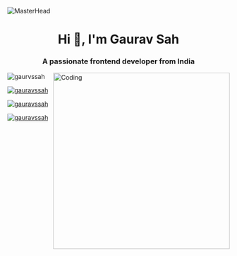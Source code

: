 ![MasterHead](https://repository-images.githubusercontent.com/588181932/e36ec678-7984-4cdd-8e4c-a3932772ff8e)
<h1 align="center">Hi 👋, I'm Gaurav Sah</h1>
<h3 align="center">A passionate frontend developer from India</h3>
<img align="right" alt="Coding" width="400" src="https://camo.githubusercontent.com/cae12fddd9d6982901d82580bdf321d81fb299141098ca1c2d4891870827bf17/68747470733a2f2f6d69726f2e6d656469756d2e636f6d2f6d61782f313336302f302a37513379765349765f7430696f4a2d5a2e676966">

<p align="left"> <img src="https://komarev.com/ghpvc/?username=gaurvssah&label=Profile%20views&color=0e75b6&style=flat" alt="gaurvssah" /> </p>

<p align="left"> <a href="https://twitter.com/gauravssah" target="blank"><img src="https://img.shields.io/twitter/follow/gauravssah?logo=twitter&style=for-the-badge" alt="gauravssah" /></a> </p>

<p align="left"> <a href="https://linkedin.com/gauravssah" target="blank"><img src="https://img.shields.io/twitter/follow/gauravssah?logo=linkedin&style=for-the-badge" alt="gauravssah" /></a> </p>

<p align="left"> <a href="https://instagram.com/gauravssah" target="blank"><img src="https://img.shields.io/twitter/follow/gauravssah?logo=instagram&style=for-the-badge" alt="gauravssah" /></a> </p>
